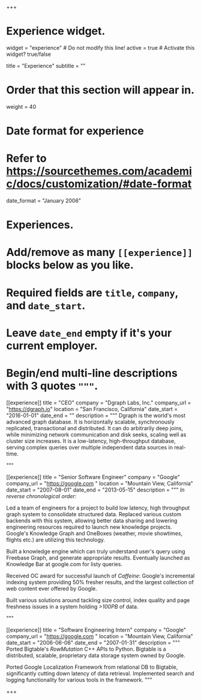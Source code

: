 +++
# Experience widget.
widget = "experience"  # Do not modify this line!
active = true  # Activate this widget? true/false

title = "Experience"
subtitle = ""

# Order that this section will appear in.
weight = 40

# Date format for experience
#   Refer to https://sourcethemes.com/academic/docs/customization/#date-format
date_format = "January 2006"

# Experiences.
#   Add/remove as many `[[experience]]` blocks below as you like.
#   Required fields are `title`, `company`, and `date_start`.
#   Leave `date_end` empty if it's your current employer.
#   Begin/end multi-line descriptions with 3 quotes `"""`.
[[experience]]
  title = "CEO"
  company = "Dgraph Labs, Inc."
  company_url = "https://dgraph.io"
  location = "San Francisco, California"
  date_start = "2016-01-01"
  date_end = ""
  description = """
Dgraph is the world's most advanced graph database. It is horizontally scalable, synchronously replicated, transactional and distributed. It can do arbitrarily deep joins, while minimizing network communication and disk seeks, scaling well as cluster size increases. It is a low-latency, high-throughput database, serving complex queries over multiple independent data sources in real-time.

  """

[[experience]]
  title = "Senior Software Engineer"
  company = "Google"
  company_url = "https://google.com "
  location = "Mountain View, California"
  date_start = "2007-08-01"
  date_end = "2013-05-15"
  description = """
*In reverse chronological order:*

Led a team of engineers for a project to build low latency, high throughput
graph system to consolidate structured data. Replaced various custom backends
with this system, allowing better data sharing and lowering engineering
resources required to launch new knowledge projects. Google's Knowledge Graph
and OneBoxes (weather, movie showtimes, flights etc.) are utilizing this
technology.

Built a knowledge engine which can truly understand user's query using Freebase
Graph, and generate appropriate results. Eventually launched as Knowledge Bar at
google.com for listy queries.

Received OC award for successful launch of *Caffeine*: Google's
incremental indexing system providing 50% fresher results, and the largest
collection of web content ever offered by Google.

Built various solutions around tackling size control, index quality and page
freshness issues in a system holding *>100PB* of data.

"""

[[experience]]
  title = "Software Engineering Intern"
  company = "Google"
  company_url = "https://google.com "
  location = "Mountain View, California"
  date_start = "2006-06-06"
  date_end = "2007-01-31"
  description = """
Ported Bigtable's *RowMutation* C++ APIs to Python. Bigtable is a distributed,
scalable, proprietary data storage system owned by Google.

Ported Google Localization Framework from relational DB to Bigtable,
significantly cutting down latency of data retrieval. Implemented search and
logging functionality for various tools in the framework.
"""

+++

